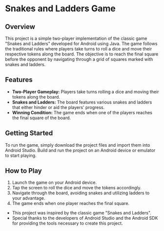 # Snakes and Ladders Game

## Overview
This project is a simple two-player implementation of the classic game "Snakes and Ladders" developed for Android using Java. The game follows the traditional rules where players take turns to roll a dice and move their respective tokens along the board. The objective is to reach the final square before the opponent by navigating through a grid of squares marked with snakes and ladders.

## Features
- **Two-Player Gameplay:** Players take turns rolling a dice and moving their tokens along the board.
- **Snakes and Ladders:** The board features various snakes and ladders that either hinder or aid the players' progress.
- **Winning Condition:** The game ends when one of the players reaches the final square of the board.

## Getting Started
To run the game, simply download the project files and import them into Android Studio. Build and run the project on an Android device or emulator to start playing.

## How to Play
1. Launch the game on your Android device.
2. Tap the screen to roll the dice and move the tokens accordingly.
3. Navigate through the board, avoiding snakes and utilizing ladders to your advantage.
4. The game ends when one player reaches the final square.

- This project was inspired by the classic game "Snakes and Ladders".
- Special thanks to the developers of Android Studio and the Android SDK for providing the tools necessary to create this project.
